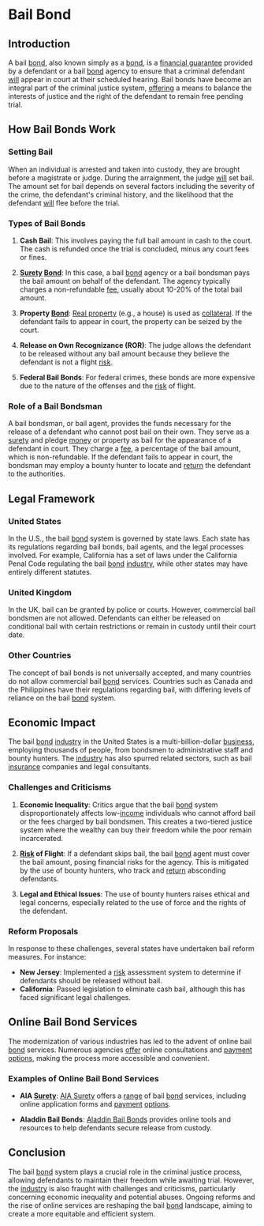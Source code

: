 # Bail Bond

## Introduction

A bail [bond](../b/bond.md), also known simply as a [bond](../b/bond.md), is a [financial guarantee](../f/financial_guarantee.md) provided by a defendant or a bail [bond](../b/bond.md) agency to ensure that a criminal defendant [will](../w/will.md) appear in court at their scheduled hearing. Bail bonds have become an integral part of the criminal justice system, [offering](../o/offering.md) a means to balance the interests of justice and the right of the defendant to remain free pending trial.

## How Bail Bonds Work

### Setting Bail

When an individual is arrested and taken into custody, they are brought before a magistrate or judge. During the arraignment, the judge [will](../w/will.md) set bail. The amount set for bail depends on several factors including the severity of the crime, the defendant's criminal history, and the likelihood that the defendant [will](../w/will.md) flee before the trial.

### Types of Bail Bonds

1. **Cash Bail**: This involves paying the full bail amount in cash to the court. The cash is refunded once the trial is concluded, minus any court fees or fines.
   
2. **[Surety](../s/surety.md) [Bond](../b/bond.md)**: In this case, a bail [bond](../b/bond.md) agency or a bail bondsman pays the bail amount on behalf of the defendant. The agency typically charges a non-refundable [fee](../f/fee.md), usually about 10-20% of the total bail amount.

3. **Property [Bond](../b/bond.md)**: [Real property](../r/real_property.md) (e.g., a house) is used as [collateral](../c/collateral.md). If the defendant fails to appear in court, the property can be seized by the court.

4. **Release on Own Recognizance (ROR)**: The judge allows the defendant to be released without any bail amount because they believe the defendant is not a flight [risk](../r/risk.md).

5. **Federal Bail Bonds**: For federal crimes, these bonds are more expensive due to the nature of the offenses and the [risk](../r/risk.md) of flight.

### Role of a Bail Bondsman

A bail bondsman, or bail agent, provides the funds necessary for the release of a defendant who cannot post bail on their own. They serve as a [surety](../s/surety.md) and pledge [money](../m/money.md) or property as bail for the appearance of a defendant in court. They charge a [fee](../f/fee.md), a percentage of the bail amount, which is non-refundable. If the defendant fails to appear in court, the bondsman may employ a bounty hunter to locate and [return](../r/return.md) the defendant to the authorities.

## Legal Framework

### United States

In the U.S., the bail [bond](../b/bond.md) system is governed by state laws. Each state has its regulations regarding bail bonds, bail agents, and the legal processes involved. For example, California has a set of laws under the California Penal Code regulating the bail [bond](../b/bond.md) [industry](../i/industry.md), while other states may have entirely different statutes.

### United Kingdom

In the UK, bail can be granted by police or courts. However, commercial bail bondsmen are not allowed. Defendants can either be released on conditional bail with certain restrictions or remain in custody until their court date.

### Other Countries

The concept of bail bonds is not universally accepted, and many countries do not allow commercial bail [bond](../b/bond.md) services. Countries such as Canada and the Philippines have their regulations regarding bail, with differing levels of reliance on the bail [bond](../b/bond.md) system.

## Economic Impact

The bail [bond](../b/bond.md) [industry](../i/industry.md) in the United States is a multi-billion-dollar [business](../b/business.md), employing thousands of people, from bondsmen to administrative staff and bounty hunters. The [industry](../i/industry.md) has also spurred related sectors, such as bail [insurance](../i/insurance.md) companies and legal consultants.

### Challenges and Criticisms

1. **Economic Inequality**: Critics argue that the bail [bond](../b/bond.md) system disproportionately affects low-[income](../i/income.md) individuals who cannot afford bail or the fees charged by bail bondsmen. This creates a two-tiered justice system where the wealthy can buy their freedom while the poor remain incarcerated.

2. **[Risk](../r/risk.md) of Flight**: If a defendant skips bail, the bail [bond](../b/bond.md) agent must cover the bail amount, posing financial risks for the agency. This is mitigated by the use of bounty hunters, who track and [return](../r/return.md) absconding defendants.

3. **Legal and Ethical Issues**: The use of bounty hunters raises ethical and legal concerns, especially related to the use of force and the rights of the defendant.

### Reform Proposals

In response to these challenges, several states have undertaken bail reform measures. For instance:

- **New Jersey**: Implemented a [risk](../r/risk.md) assessment system to determine if defendants should be released without bail.
- **California**: Passed legislation to eliminate cash bail, although this has faced significant legal challenges.

## Online Bail Bond Services

The modernization of various industries has led to the advent of online bail [bond](../b/bond.md) services. Numerous agencies [offer](../o/offer.md) online consultations and [payment](../p/payment.md) [options](../o/options.md), making the process more accessible and convenient.

### Examples of Online Bail Bond Services

- **AIA [Surety](../s/surety.md)**: [AIA Surety](https://www.aiasurety.com) offers a [range](../r/range.md) of bail [bond](../b/bond.md) services, including online application forms and [payment](../p/payment.md) [options](../o/options.md).
  
- **Aladdin Bail Bonds**: [Aladdin Bail Bonds](https://www.aladdinbailbonds.com) provides online tools and resources to help defendants secure release from custody.

## Conclusion

The bail [bond](../b/bond.md) system plays a crucial role in the criminal justice process, allowing defendants to maintain their freedom while awaiting trial. However, the [industry](../i/industry.md) is also fraught with challenges and criticisms, particularly concerning economic inequality and potential abuses. Ongoing reforms and the rise of online services are reshaping the bail [bond](../b/bond.md) landscape, aiming to create a more equitable and efficient system.
